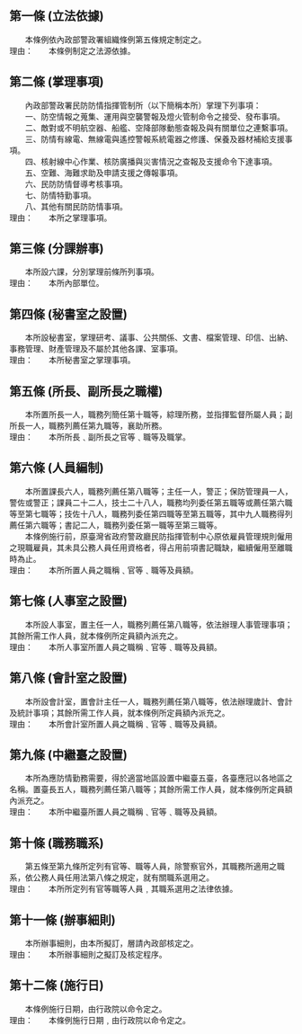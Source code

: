第一條 (立法依據)
-----------------
　　本條例依內政部警政署組織條例第五條規定制定之。  
理由：　　本條例制定之法源依據。

第二條 (掌理事項)
-----------------
　　內政部警政署民防防情指揮管制所（以下簡稱本所）掌理下列事項：  
　　一、防空情報之蒐集、運用與空襲警報及燈火管制命令之接受、發布事項。  
　　二、敵對或不明航空器、船艦、空降部隊動態查報及與有關單位之連繫事項。  
　　三、防情有線電、無線電與遙控警報系統電器之修護、保養及器材補給支援事項。  
　　四、核射線中心作業、核防廣播與災害情況之查報及支援命令下達事項。  
　　五、空難、海難求助及申請支援之傳報事項。  
　　六、民防防情督導考核事項。  
　　七、防情特勤事項。  
　　八、其他有關民防防情事項。  
理由：　　本所之掌理事項。

第三條 (分課辦事)
-----------------
　　本所設六課，分別掌理前條所列事項。  
理由：　　本所內部單位。

第四條 (秘書室之設置)
---------------------
　　本所設秘書室，掌理研考、議事、公共關係、文書、檔案管理、印信、出納、事務管理、財產管理及不屬於其他各課、室事項。  
理由：　　本所秘書室之掌理事項。

第五條 (所長、副所長之職權)
---------------------------
　　本所置所長一人，職務列簡任第十職等，綜理所務，並指揮監督所屬人員；副所長一人，職務列薦任第九職等，襄助所務。  
理由：　　本所所長﹑副所長之官等﹑職等及職掌。

第六條 (人員編制)
-----------------
　　本所置課長六人，職務列薦任第八職等；主任一人，警正；保防管理員一人，警佐或警正；課員二十二人，技士二十八人，職務均列委任第五職等或薦任第六職等至第七職等；技佐十八人，職務列委任第四職等至第五職等，其中九人職務得列薦任第六職等；書記二人，職務列委任第一職等至第三職等。  
　　本條例施行前，原臺灣省政府警政廳民防指揮管制中心原依雇員管理規則僱用之現職雇員，其未具公務人員任用資格者，得占用前項書記職缺，繼續僱用至離職時為止。  
理由：　　本所所置人員之職稱﹑官等﹑職等及員額。

第七條 (人事室之設置)
---------------------
　　本所設人事室，置主任一人，職務列薦任第八職等，依法辦理人事管理事項；其餘所需工作人員，就本條例所定員額內派充之。  
理由：　　本所人事室所置人員之職稱﹑官等﹑職等及員額。

第八條 (會計室之設置)
---------------------
　　本所設會計室，置會計主任一人，職務列薦任第八職等，依法辦理歲計、會計及統計事項；其餘所需工作人員，就本條例所定員額內派充之。  
理由：　　本所會計室所置人員之職稱﹑官等﹑職等及員額。

第九條 (中繼臺之設置)
---------------------
　　本所為應防情勤務需要，得於適當地區設置中繼臺五臺，各臺應冠以各地區之名稱。置臺長五人，職務列薦任第八職等；其餘所需工作人員，就本條例所定員額內派充之。  
理由：　　本所中繼臺所置人員之職稱﹑官等﹑職等及員額。

第十條 (職務職系)
-----------------
　　第五條至第九條所定列有官等、職等人員，除警察官外，其職務所適用之職系，依公務人員任用法第八條之規定，就有關職系選用之。  
理由：　　本所所定列有官等職等人員﹐其職系選用之法律依據。

第十一條 (辦事細則)
-------------------
　　本所辦事細則，由本所擬訂，層請內政部核定之。  
理由：　　本所辦事細則之擬訂及核定程序。

第十二條 (施行日)
-----------------
　　本條例施行日期，由行政院以命令定之。  
理由：　　本條例施行日期﹐由行政院以命令定之。